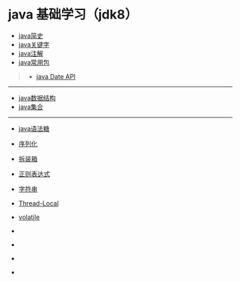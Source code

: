 # java 基础学习（jdk8）

* [java简史](javaBriefHistory.md)
* [java关键字](keywords.md)
* [java注解](annotation.md)
* [java常用包](packages.md)
> * [java Date API](date.md)

------------

* [java数据结构]()
* [java集合](collection.md)

-------------

* [java语法糖](syntactic-sugar.md)

* [序列化](serialize.md)
* [拆装箱](boxed-unboxed.md)
* [正则表达式](regex.md)
* [字符串](string.md)
* [Thread-Local](thread-local.md)
* [volatile](volatile.md)
* []()
* []()
* []()
* []()

